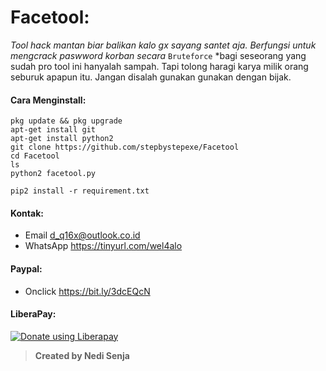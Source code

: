# Facetool:
*Tool hack mantan biar balikan kalo gx sayang santet aja. Berfungsi untuk mengcrack paswword korban secara* ```Bruteforce``` *bagi seseorang yang sudah pro tool ini hanyalah sampah. Tapi tolong haragi karya milik orang seburuk apapun itu. Jangan disalah gunakan gunakan dengan bijak.
#### Cara Menginstall:
```
pkg update && pkg upgrade
apt-get install git
apt-get install python2
git clone https://github.com/stepbystepexe/Facetool
cd Facetool
ls
python2 facetool.py
```
```
pip2 install -r requirement.txt
```
#### Kontak:
+ Email  d_q16x@outlook.co.id
+ WhatsApp https://tinyurl.com/wel4alo
#### Paypal:
+ Onclick https://bit.ly/3dcEQcN
#### LiberaPay:
<noscript><a href="https://liberapay.com/stepbystepexe/donate"><img alt="Donate using Liberapay" src="https://liberapay.com/assets/widgets/donate.svg"></a></noscript>
>**Created by Nedi Senja**
